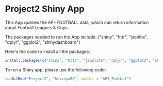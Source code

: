# Project2 Shiny App

This App queries the API-FOOTBALL data, which can return information about Football Leagues & Cups.

The packages needed to run the App include:
("shiny", "httr", "jsonlite", "dplyr", "ggplot2", "shinydashboard")

Here's the code to install all the packages:
```R
install.packages(c("shiny", "httr", "jsonlite", "dplyr", "ggplot2", "shinydashboard"))
```

To run a Shiny app, please use the following code:

```R
runGitHub("Project2", "kevinyu86", subdir = "API_Footbal")
```
